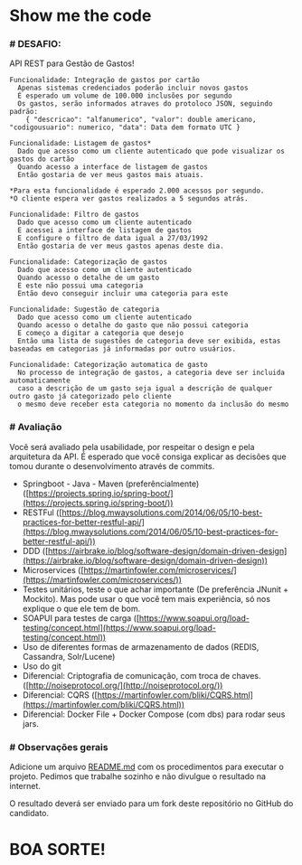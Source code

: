 # Show me the code

### # DESAFIO:

API REST para Gestão de Gastos!

```
Funcionalidade: Integração de gastos por cartão
  Apenas sistemas credenciados poderão incluir novos gastos
  É esperado um volume de 100.000 inclusões por segundo
  Os gastos, serão informados atraves do protoloco JSON, seguindo padrão:
    { "descricao": "alfanumerico", "valor": double americano, "codigousuario": numerico, "data": Data dem formato UTC }
```
```
Funcionalidade: Listagem de gastos*
  Dado que acesso como um cliente autenticado que pode visualizar os gastos do cartão
  Quando acesso a interface de listagem de gastos
  Então gostaria de ver meus gastos mais atuais.
 
*Para esta funcionalidade é esperado 2.000 acessos por segundo.
*O cliente espera ver gastos realizados a 5 segundos atrás.
```
```
Funcionalidade: Filtro de gastos
  Dado que acesso como um cliente autenticado
  E acessei a interface de listagem de gastos
  E configure o filtro de data igual a 27/03/1992
  Então gostaria de ver meus gastos apenas deste dia.
```
```
Funcionalidade: Categorização de gastos
  Dado que acesso como um cliente autenticado
  Quando acesso o detalhe de um gasto
  E este não possui uma categoria
  Então devo conseguir incluir uma categoria para este
```
```
Funcionalidade: Sugestão de categoria
  Dado que acesso como um cliente autenticado
  Quando acesso o detalhe do gasto que não possui categoria
  E começo a digitar a categoria que desejo
  Então uma lista de sugestões de categoria deve ser exibida, estas baseadas em categorias já informadas por outro usuários.
```
```
Funcionalidade: Categorização automatica de gasto
  No processo de integração de gastos, a categoria deve ser incluida automaticamente 
  caso a descrição de um gasto seja igual a descrição de qualquer outro gasto já categorizado pelo cliente
  o mesmo deve receber esta categoria no momento da inclusão do mesmo
```
### # Avaliação

Você será avaliado pela usabilidade, por respeitar o design e pela arquitetura da API. 
É esperado que você consiga explicar as decisões que tomou durante o desenvolvimento através de commits.

* Springboot - Java - Maven (preferêncialmente) ([https://projects.spring.io/spring-boot/](https://projects.spring.io/spring-boot/))
* RESTFul ([https://blog.mwaysolutions.com/2014/06/05/10-best-practices-for-better-restful-api/](https://blog.mwaysolutions.com/2014/06/05/10-best-practices-for-better-restful-api/))
* DDD ([https://airbrake.io/blog/software-design/domain-driven-design](https://airbrake.io/blog/software-design/domain-driven-design))
* Microservices ([https://martinfowler.com/microservices/](https://martinfowler.com/microservices/))
* Testes unitários, teste o que achar importante (De preferência JNunit + Mockito). Mas pode usar o que você tem mais experiência, só nos explique o que ele tem de bom.
* SOAPUI para testes de carga ([https://www.soapui.org/load-testing/concept.html](https://www.soapui.org/load-testing/concept.html))
* Uso de diferentes formas de armazenamento de dados (REDIS, Cassandra, Solr/Lucene)
* Uso do git
* Diferencial: Criptografia de comunicação, com troca de chaves. ([http://noiseprotocol.org/](http://noiseprotocol.org/))
* Diferencial: CQRS ([https://martinfowler.com/bliki/CQRS.html](https://martinfowler.com/bliki/CQRS.html)) 
* Diferencial: Docker File + Docker Compose (com dbs) para rodar seus jars.

### # Observações gerais

Adicione um arquivo [README.md](http://README.md) com os procedimentos para executar o projeto.
Pedimos que trabalhe sozinho e não divulgue o resultado na internet.

O resultado deverá ser enviado para um fork deste repositório no GitHub do candidato.

# BOA SORTE!
